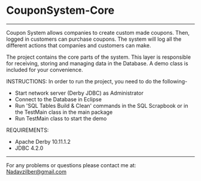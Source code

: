 # CouponSystem-Core
--------------------------------
Coupon System allows companies to create custom made coupons. Then, logged in customers can purchase coupons. The system will log all the different actions that companies and customers can make.

The project contains the core parts of the system. This layer is responsible for receiving, storing and managing data in the Database. 
A demo class is included for your convenience.

INSTRUCTIONS: In order to run the project, you need to do the following-

* Start network server (Derby JDBC) as Administrator
* Connect to the Database in Eclipse
* Run 'SQL Tables Build & Clean' commands in the SQL Scrapbook or in the TestMain class in the main package
* Run TestMain class to start the demo

REQUIREMENTS:
* Apache Derby 10.11.1.2
* JDBC 4.2.0

--------------------------------
For any problems or questions please contact me at: Nadavzilber@gmail.com
